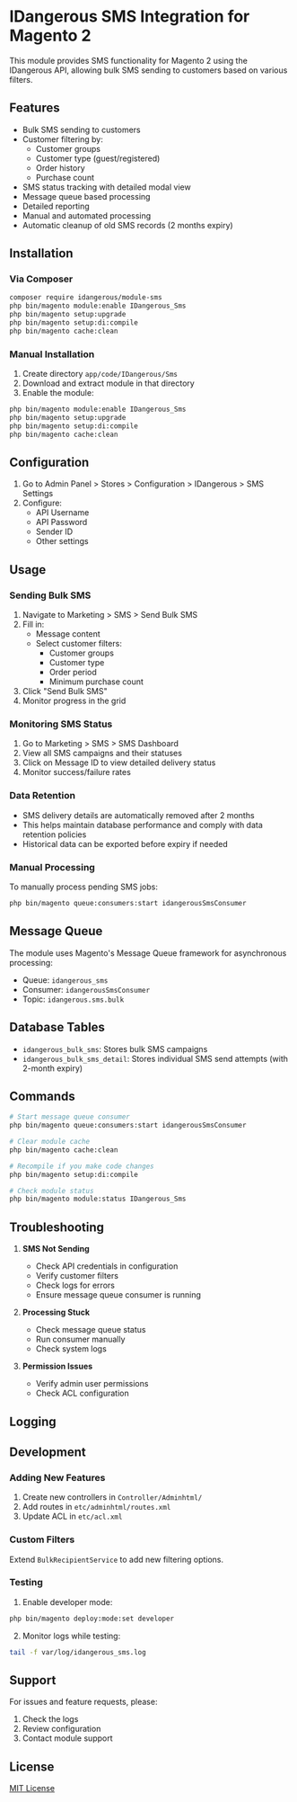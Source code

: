 # IDangerous SMS Integration for Magento 2

This module provides SMS functionality for Magento 2 using the IDangerous API, allowing bulk SMS sending to customers based on various filters.

## Features

- Bulk SMS sending to customers
- Customer filtering by:
  - Customer groups
  - Customer type (guest/registered)
  - Order history
  - Purchase count
- SMS status tracking with detailed modal view
- Message queue based processing
- Detailed reporting
- Manual and automated processing
- Automatic cleanup of old SMS records (2 months expiry)

## Installation

### Via Composer
```bash
composer require idangerous/module-sms
php bin/magento module:enable IDangerous_Sms
php bin/magento setup:upgrade
php bin/magento setup:di:compile
php bin/magento cache:clean
```

### Manual Installation
1. Create directory `app/code/IDangerous/Sms`
2. Download and extract module in that directory
3. Enable the module:
```bash
php bin/magento module:enable IDangerous_Sms
php bin/magento setup:upgrade
php bin/magento setup:di:compile
php bin/magento cache:clean
```

## Configuration

1. Go to Admin Panel > Stores > Configuration > IDangerous > SMS Settings
2. Configure:
   - API Username
   - API Password
   - Sender ID
   - Other settings

## Usage

### Sending Bulk SMS

1. Navigate to Marketing > SMS > Send Bulk SMS
2. Fill in:
   - Message content
   - Select customer filters:
     - Customer groups
     - Customer type
     - Order period
     - Minimum purchase count
3. Click "Send Bulk SMS"
4. Monitor progress in the grid

### Monitoring SMS Status

1. Go to Marketing > SMS > SMS Dashboard
2. View all SMS campaigns and their statuses
3. Click on Message ID to view detailed delivery status
4. Monitor success/failure rates

### Data Retention

- SMS delivery details are automatically removed after 2 months
- This helps maintain database performance and comply with data retention policies
- Historical data can be exported before expiry if needed

### Manual Processing

To manually process pending SMS jobs:

```bash
php bin/magento queue:consumers:start idangerousSmsConsumer
```

## Message Queue

The module uses Magento's Message Queue framework for asynchronous processing:
- Queue: `idangerous_sms`
- Consumer: `idangerousSmsConsumer`
- Topic: `idangerous.sms.bulk`

## Database Tables

- `idangerous_bulk_sms`: Stores bulk SMS campaigns
- `idangerous_bulk_sms_detail`: Stores individual SMS send attempts (with 2-month expiry)

## Commands

```bash
# Start message queue consumer
php bin/magento queue:consumers:start idangerousSmsConsumer

# Clear module cache
php bin/magento cache:clean

# Recompile if you make code changes
php bin/magento setup:di:compile

# Check module status
php bin/magento module:status IDangerous_Sms
```

## Troubleshooting

1. **SMS Not Sending**
   - Check API credentials in configuration
   - Verify customer filters
   - Check logs for errors
   - Ensure message queue consumer is running

2. **Processing Stuck**
   - Check message queue status
   - Run consumer manually
   - Check system logs

3. **Permission Issues**
   - Verify admin user permissions
   - Check ACL configuration

## Logging

###

## Development

### Adding New Features

1. Create new controllers in `Controller/Adminhtml/`
2. Add routes in `etc/adminhtml/routes.xml`
3. Update ACL in `etc/acl.xml`

### Custom Filters

Extend `BulkRecipientService` to add new filtering options.

### Testing

1. Enable developer mode:

```bash
php bin/magento deploy:mode:set developer
```

2. Monitor logs while testing:

```bash
tail -f var/log/idangerous_sms.log
```

## Support

For issues and feature requests, please:
1. Check the logs
2. Review configuration
3. Contact module support

## License

[MIT License](LICENSE.md)